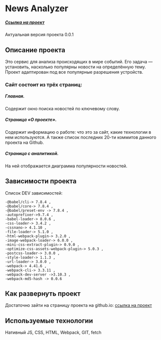 # News Analyzer

##### [Ссылка на проект](https://desertoraposa.github.io/News-Analyzer/) 

Актуальная версия проекта 0.0.1

## Описание проекта

Это сервис для анализа происходящих в мире событий. Его задача — установить, насколько популярны новости на определённую тему.
Проект адаптирован под все популярные разрешения устройств.

### Сайт состоит из трёх страниц:
##### Главная. 
Содержит окно поиска новостей по ключевому слову. 
##### Страница «О проекте».
Содержит информацию о работе: что это за сайт, какие технологии в нем используются. А также список последних 20-ти коммитов данного проекта на Github.
##### Страница с аналитикой. 
На ней отображается диаграмма популярности новостей.

## Зависимости проекта

Список DEV зависимостей: 

    -@babel/cli-> 7.8.4 ,
    -@babel/core-> 7.8.4 ,
    -@babel/preset-env -> 7.8.4 ,
    -autoprefixer->9.7.4 ,
    -babel-loader-> 8.0.6 ,
    -css-loader-> 3.4.2 ,
    -cssnano-> 4.1.10 ,
    -file-loader-> 5.1.0 ,
    -html-webpack-plugin-> 3.2.0 ,
    -image-webpack-loader-> 6.0.0 ,
    -mini-css-extract-plugin-> 0.9.0 ,
    -optimize-css-assets-webpack-plugin-> 5.0.3 ,
    -postcss-loader-> 3.0.0 ,
    -style-loader-> 1.1.3 ,
    -url-loader-> 3.0.0 ,
    -webpack-> 4.41.6 ,
    -webpack-cli-> 3.3.11 ,
    -webpack-dev-server ->3.10.3 ,
    -webpack-md5-hash -> 0.0.6

## Как развернуть проект

Достаточно зайти на страницу проекта на github.io: [ссылка на проект](https://desertoraposa.github.io/News-Analyzer/) 

## Используемые технологии
Нативный JS, CSS, HTML, Webpack, GIT, fetch

